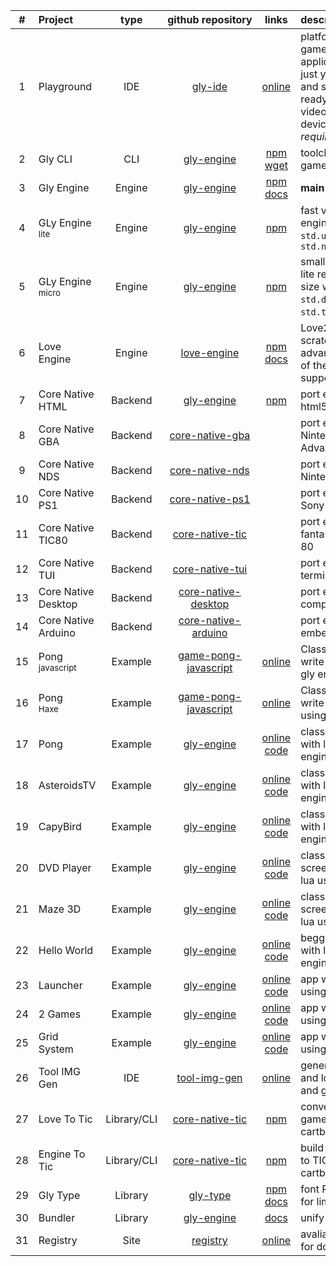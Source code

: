 |  #  | Project    | type | github&nbsp;repository | links | description |
| :-: | :-------- | :--: | :--------: | :---: | :---------- |
| 1 | Playground | IDE  | [gly-ide](https://github.com/gamelly/gly-ide) | [online](https://www.npmjs.com/package/@gamely/gly-cli)| platform to create games and applications with just your browser and still export ready to use on your video game or device. _(no login required)_
| 2 | Gly CLI    | CLI  | [gly-engine](https://github.com/gamelly/gly-engine) | [npm](https://www.npmjs.com/package/@gamely/gly-cli) [wget](https://get.gamely.com.br/cli.lua) | toolchain for build games and engines |
| 3 | Gly Engine | Engine | [gly-engine](https://github.com/gamelly/gly-engine) | [npm](https://www.npmjs.com/package/@gamely/gly-engine)<br/>[docs](https://docs.gamely.com.br) | **main project** |
| 4 | GLy Engine<br><sup>lite</sup> | Engine | [gly-engine](https://github.com/gamelly/gly-engine) | [npm](https://www.npmjs.com/package/@gamely/gly-engine-lite) | fast version of gly engine without apis:<br/>`std.ui` `std.bus` `std.node`
| 5 | GLy Engine<br><sup>micro</sup> | Engine | [gly-engine](https://github.com/gamelly/gly-engine) | [npm](https://www.npmjs.com/package/@gamely/gly-engine-micro) | smallest version of lite reduced 50% size with only apis:<br/>`std.draw` `std.key` `std.text` `std.image`
| 6 | Love Engine | Engine | [love-engine](https://github.com/gamelly/love-engine) | [npm](https://www.npmjs.com/package/@gamely/love-engine)<br/>[docs](https://docs.gamely.com.br) | Love2D written from scratch to take advantage of much of the gamely support ecosystem
| 7 | Core Native HTML | Backend | [gly-engine](https://github.com/gamelly/gly-engine) | [npm](https://www.npmjs.com/package/@gamely/core-native-html5) | port engines to html5/webapps/pwa
| 8 | Core Native GBA| Backend | [core-native-gba](https://github.com/gamelly/core-native-gba) | | port engines to Nintendo Game Boy Advance
| 9 | Core Native NDS | Backend | [core-native-nds](https://github.com/gamelly/core-native-nds) | | port engines to Nintendo DS
| 10 | Core Native PS1| Backend | [core-native-ps1](https://github.com/gamelly/core-native-ps1) | | port engines to Sony PlayStation 1
| 11 | Core Native TIC80 | Backend | [core-native-tic](https://github.com/gamelly/core-native-tic) | | port engines to fantasy console TIC 80
| 12 | Core Native TUI | Backend | [core-native-tui](https://github.com/gamelly/core-native-tui) | | port engines to terminal
| 13 | Core Native Desktop | Backend | [core-native-desktop](https://github.com/gamelly/core-native-desktop) | | port engines to computer
| 14 | Core Native Arduino | Backend | [core-native-arduino](https://github.com/gamelly/core-native-arduino) | | port engines to embedded devices
| 15 | Pong<br><sup>javascript</sup> | Example | [game-pong-javascript](https://gamelly.github.io/game-pong-javascript) | [online](https://gamelly.github.io/game-pong-javascript) | Classical game write with js using gly engine
| 16 | Pong<br><sup>Haxe</sup> | Example | [game-pong-javascript](https://gamelly.github.io/game-pong-haxe) | [online](https://gamelly.github.io/game-pong-haxe) | Classical game write with haxe using gly engine
| 17 | Pong | Example | [gly-engine](https://github.com/gamelly/gly-engine) | [online](https://pong.gamely.com.br)<br/>[code](https://github.com/gamelly/gly-engine/blob/main/samples/pong/game.lua) | classical game write with lua using gly engine
| 18 | AsteroidsTV | Example | [gly-engine](https://github.com/gamelly/gly-engine) | [online](https://asteroids.gamely.com.br)<br/>[code](https://github.com/gamelly/gly-engine/blob/main/samples/asteroids/game.lua) | classical game write with lua using gly engine
| 19 | CapyBird | Example | [gly-engine](https://github.com/gamelly/gly-engine) | [online](https://capybird.gamely.com.br)<br/>[code](https://github.com/gamelly/gly-engine/blob/main/samples/capybird/game.lua) | classical game write with lua using gly engine
| 20 | DVD Player | Example | [gly-engine](https://github.com/gamelly/gly-engine) | [online](https://dvdplayer.gamely.com.br)<br/>[code](https://github.com/gamelly/gly-engine/blob/main/samples/dvdplayer/game.lua) | classical rest-screen write with lua using gly engine
| 21 | Maze 3D | Example | [gly-engine](https://github.com/gamelly/gly-engine) | [online](https://maze3d.gamely.com.br)<br/>[code](https://github.com/gamelly/gly-engine/blob/main/samples/maze3d/game.lua) | classical rest-screen write with lua using gly engine
| 22 | Hello World | Example | [gly-engine](https://github.com/gamelly/gly-engine) | [online](https://pong.gamely.com.br)<br/>[code](https://github.com/gamelly/gly-engine/blob/main/samples/helloworld/game.lua) | begginers app write with lua using gly engine
| 23 | Launcher | Example | [gly-engine](https://github.com/gamelly/gly-engine) | [online](https://pong.gamely.com.br)<br/>[code](https://github.com/gamelly/gly-engine/blob/main/samples/launcher/game.lua) | app write with lua using gly engine
| 24 | 2 Games | Example | [gly-engine](https://github.com/gamelly/gly-engine) | [online](https://pong.gamely.com.br)<br/>[code](https://github.com/gamelly/gly-engine/blob/main/samples/two_games/game.lua) | app write with lua using gly engine
| 25 | Grid System  | Example | [gly-engine](https://github.com/gamelly/gly-engine) | [online](https://pong.gamely.com.br)<br/>[code](https://github.com/gamelly/gly-engine/blob/main/samples/gridsystem/game.lua) | app write with lua using gly engine
| 26 | Tool IMG Gen | IDE | [tool-img-gen](https://github.com/gamelly/tool-img-gen) | [online](https://gamelly.github.io/game-pong-javascript/) | generate images and logos using lua and gly engine
| 27 | Love To Tic | Library/CLI | [core-native-tic](https://github.com/gamelly/core-native-tic) | [npm](https://www.npmjs.com/package/@gamely/love2tic) | convert love2d games in TIC80 cartbridges
| 28 | Engine To Tic | Library/CLI | [core-native-tic](https://github.com/gamelly/core-native-tic) | [npm](https://www.npmjs.com/package/@gamely/engine2tic) | build engine+games to TIC80 cartbridges
| 29 | Gly Type | Library | [gly-type](https://github.com/gamelly/gly-type) | [npm](https://www.npmjs.com/package/@gamely/font-mono-retro)<br>[docs](https://gamelly.github.io/gly-type) | font Render + Font for limited devices
| 30 | Bundler | Library | [gly-engine](https://github.com/gamelly/gly-engine) | [docs](https://docs.gamely.com.br/group__bundler) | unify lua files
| 31 | Registry | Site | [registry](https://github.com/gamelly/registry) | [online](https://get.gamely.com.br) | avaliable resources for download 
